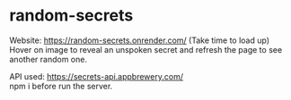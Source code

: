 # random-secrets
Website: https://random-secrets.onrender.com/ (Take time to load up)
Hover on image to reveal an unspoken secret and refresh the page to see another random one.<br>

API used: https://secrets-api.appbrewery.com/<br>
npm i before run the server.
